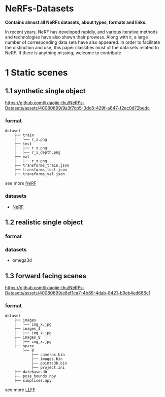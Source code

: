 # NeRFs-Datasets
**Contains almost all NeRFs datasets, about types, formats and links.**

In recent years, NeRF has developed rapidly, and various iterative methods and technologies have also shown their prowess. 
Along with it, a large number of corresponding data sets have also appeared. 
In order to facilitate the distinction and use, this paper classifies most of the data sets related to NeRF.
If there is anything missing, welcome to contribute

# 1 Static scenes
## 1.1 synthetic single object
https://github.com/lixiaojie-thu/NeRFs-Datasets/assets/40080699/9a3f7cb5-3dc8-429f-a647-f2ec0d72bedc
### format
    dataset
        ├── train
        │   └── r_x.png
        ├── test
        │   ├── r_x.png
        │   ├── r_x_depth.png
        ├── val
        │   ├── r_x.png
        ├── transforms_train.json
        ├── transforms_test.json
        ├── transforms_val.json
see more [NeRF]([https://github.com/fyusion/llff](https://github.com/bmild/nerf#generating-poses-for-your-own-scenes))
### datasets
- [NeRF](https://drive.google.com/drive/folders/1JDdLGDruGNXWnM1eqY1FNL9PlStjaKWi)

## 1.2 realistic single object
### format
### datasets
- omega3d

## 1.3 forward facing scenes
https://github.com/lixiaojie-thu/NeRFs-Datasets/assets/40080699/e8ef1ca7-4b89-4dab-8421-b9eb4ed686c1
### format
    dataset
        ├── images
        │   └── img_x.jpg
        ├── images_4
        │   ├── img_x.jpg
        ├── images_8
        │   ├── img_x.jpg
        ├── spare
            ├── 0
                ├── cameras.bin
                ├── images.bin
                ├── points3D.bin
                ├── project.ini
        ├── datebase.db
        ├── pose_bounds.npy
        ├── simplices.npy
see more [LLFF](https://github.com/fyusion/llff)


